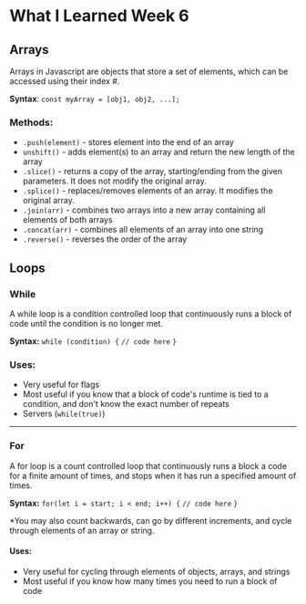 # What I Learned Week 6
 
## Arrays
Arrays in Javascript are objects that store a set of elements, which can be accessed using their index #.

**Syntax**:
`const myArray = [obj1, obj2, ...];`

### Methods:
* `.push(element)` - stores element into the end of an array
* `unshift()` - adds element(s) to an array and return the new length of the array
* `.slice()` - returns a copy of the array, starting/ending from the given parameters. It does not modify the original array.
* `.splice()` - replaces/removes elements of an array. It modifies the original array.
* `.join(arr)` - combines two arrays into a new array containing all elements of both arrays
* `.concat(arr)` - combines all elements of an array into one string
* `.reverse()` - reverses the order of the array


## Loops
### While 
A while loop is a condition controlled loop that continuously runs a block of code until the condition is no longer met. 

**Syntax:** 
`while (condition) {`
`// code here`
`}`

### Uses:
* Very useful for flags
* Most useful if you know that a block of code's runtime is tied to a condition, and don't know the exact number of repeats
* Servers (`while(true)`)
---

### For
A for loop is a count controlled loop that continuously runs a block a code for a finite amount of times, and stops when it has run a specified amount of times.

**Syntax:** 
`for(let i = start; i < end; i++) {`
`// code here`
`}`

*You may also count backwards, can go by different increments, and cycle through elements of an array or string.

#### Uses:
* Very useful for cycling through elements of objects, arrays, and strings
* Most useful if you know how many times you need to run a block of code


